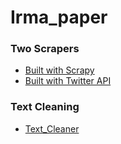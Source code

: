 # Irma_paper

### Two Scrapers
- [Built with Scrapy](https://github.com/DisasterMasters/TwitterScrape/tree/master/Scraper)
- [Built with Twitter API](https://github.com/DisasterMasters/storage/tree/master/new_statuses)

### Text Cleaning
- [Text_Cleaner](https://github.com/DisasterMasters/storage/tree/master/Text_Cleaner)
